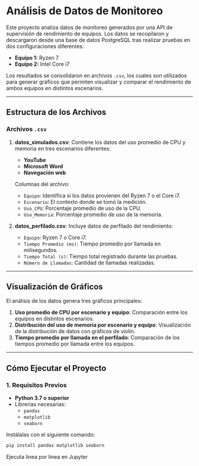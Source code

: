 # Análisis de Datos de Monitoreo

Este proyecto analiza datos de monitoreo generados por una API de supervisión de rendimiento de equipos. Los datos se recopilaron y descargaron desde una base de datos PostgreSQL tras realizar pruebas en dos configuraciones diferentes:

- **Equipo 1:** Ryzen 7
- **Equipo 2:** Intel Core i7

Los resultados se consolidaron en archivos `.csv`, los cuales son utilizados para generar gráficos que permiten visualizar y comparar el rendimiento de ambos equipos en distintos escenarios.

---

## Estructura de los Archivos

### Archivos `.csv`
1. **datos_simulados.csv**: Contiene los datos del uso promedio de CPU y memoria en tres escenarios diferentes:
    - **YouTube**
    - **Microsoft Word**
    - **Navegación web**

    Columnas del archivo:
    - `Equipo`: Identifica si los datos provienen del Ryzen 7 o el Core i7.
    - `Escenario`: El contexto donde se tomó la medición.
    - `Uso_CPU`: Porcentaje promedio de uso de la CPU.
    - `Uso_Memoria`: Porcentaje promedio de uso de la memoria.

2. **datos_perfilado.csv**: Incluye datos de perfilado del rendimiento:
    - `Equipo`: Ryzen 7 o Core i7.
    - `Tiempo Promedio (ms)`: Tiempo promedio por llamada en milisegundos.
    - `Tiempo Total (s)`: Tiempo total registrado durante las pruebas.
    - `Número de Llamadas`: Cantidad de llamadas realizadas.

---

## Visualización de Gráficos

El análisis de los datos genera tres gráficos principales:

1. **Uso promedio de CPU por escenario y equipo**: Comparación entre los equipos en distintos escenarios.
2. **Distribución del uso de memoria por escenario y equipo**: Visualización de la distribución de datos con gráficos de violín.
3. **Tiempo promedio por llamada en el perfilado**: Comparación de los tiempos promedio por llamada entre los equipos.

---

## Cómo Ejecutar el Proyecto

### 1. Requisitos Previos
- **Python 3.7 o superior**
- Librerías necesarias:
  - `pandas`
  - `matplotlib`
  - `seaborn`

Instálalas con el siguiente comando:
```bash
pip install pandas matplotlib seaborn
```

Ejecuta linea por linea en Jupyter